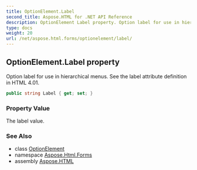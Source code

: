 ```yaml
---
title: OptionElement.Label
second_title: Aspose.HTML for .NET API Reference
description: OptionElement Label property. Option label for use in hierarchical menus. See the label attribute definition in HTML 4.01
type: docs
weight: 20
url: /net/aspose.html.forms/optionelement/label/
---
```

## OptionElement.Label property

Option label for use in hierarchical menus. See the label attribute definition in HTML 4.01.

```csharp
public string Label { get; set; }
```

### Property Value

The label value.

### See Also

* class [OptionElement](../)
* namespace [Aspose.Html.Forms](../../../aspose.html.forms/)
* assembly [Aspose.HTML](../../../)

